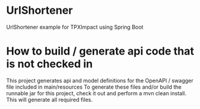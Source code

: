 # UrlShortener
 UrlShortener example for TPXImpact using Spring Boot

# How to build / generate api code that is not checked in
This project generates api and model definitions for the OpenAPI / swagger file included in main/resources
To generate these files and/or build the runnable jar for this project, check it out and perform a mvn clean install. 
This will generate all required files.
 
